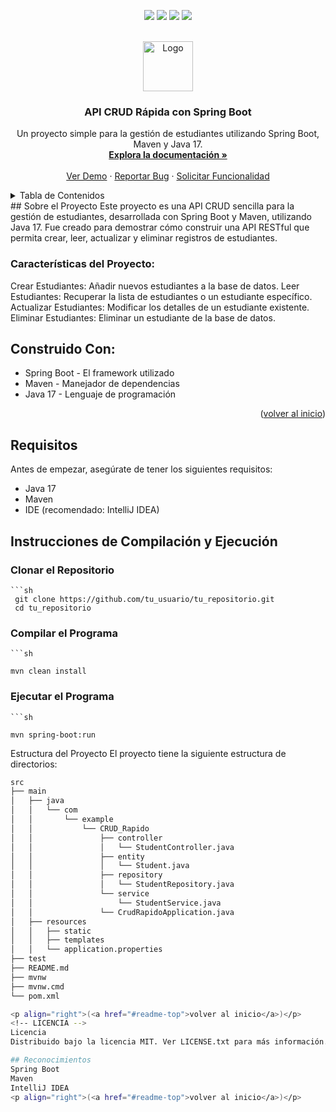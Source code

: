 <a name="readme-top"></a>

<!--
*** ¡Gracias por revisar esta plantilla de README! Si tienes una sugerencia
*** que podría mejorarla, por favor haz un fork del repositorio y crea un pull request
*** o simplemente abre un issue con la etiqueta "enhancement".
*** ¡No olvides darle una estrella al proyecto!
*** ¡Gracias de nuevo! Ahora ve y crea algo ASOMBROSO! :D
-->
<!-- INSIGNIAS DEL PROYECTO -->
<!--
*** Estoy usando enlaces de estilo "referencia" en markdown para mayor legibilidad.
*** Los enlaces de referencia están encerrados entre corchetes [ ] en lugar de paréntesis ( ).
*** Ver la parte inferior de este documento para la declaración de las variables de referencia
*** para contributors-url, forks-url, etc. Esta es una sintaxis opcional y concisa que puedes usar.
*** https://www.markdownguide.org/basic-syntax/#reference-style-links
-->
 <p align="center">
    <a>
      <img src="https://img.shields.io/badge/springboot-6DB33F?style=for-the-badge&logo=springboot&logoColor=white"/>
    </a>
    <a>
      <img src="https://img.shields.io/badge/java-007396?style=for-the-badge&logo=java&logoColor=white"/>
    </a>
    <a>
      <img src="https://img.shields.io/badge/maven-C71A36?style=for-the-badge&logo=apachemaven&logoColor=white"/>
    </a>
    <a>
      <img src="https://img.shields.io/badge/intellij-000000?style=for-the-badge&logo=intellijidea&logoColor=white"/>
    </a>
</p>
<!-- LOGO DEL PROYECTO -->
<br />
<div align="center">
  <a href="https://github.com/tu_usuario/tu_repositorio">
    <img src="https://github.com/guillermo-gordon18-2000/LARAVEL-API-FROGRAMING/assets/83618044/d6a6ccc5-565e-4171-aa8b-a38dba503775" alt="Logo" width="80" height="80">
</a>
  <h3 align="center">API CRUD Rápida con Spring Boot</h3>
  <p align="center">
   Un proyecto simple para la gestión de estudiantes utilizando Spring Boot, Maven y Java 17.
    <br />
    <a href="https://github.com/tu_usuario/tu_repositorio"><strong>Explora la documentación »</strong></a>
    <br />
    <br />
    <a href="https://github.com/tu_usuario/tu_repositorio">Ver Demo</a>
    ·
    <a href="https://github.com/tu_usuario/tu_repositorio/issues/new?labels=bug&template=bug-report---.md">Reportar Bug</a>
    ·
    <a href="https://github.com/tu_usuario/tu_repositorio/issues/new?labels=enhancement&template=feature-request---.md">Solicitar Funcionalidad</a>
  </p>
</div>
<!-- TABLA DE CONTENIDOS -->
<details>
  <summary>Tabla de Contenidos</summary>
  <ol>
    <li>
      <a href="#sobre-el-proyecto">Sobre el Proyecto</a>
      <ul>
        <li><a href="#características-del-proyecto">Características del Proyecto</a></li>
        <li><a href="#construido-con">Construido Con</a></li>
      </ul>
    </li>
    <li>
      <a href="#requisitos">Requisitos</a>
    </li>
    <li>
      <a href="#instrucciones-de-compilación-y-ejecución">Instrucciones de Compilación y Ejecución</a>
      <ul>
        <li><a href="#clonar-el-repositorio">Clonar el Repositorio</a></li>
        <li><a href="#compilar-el-programa">Compilar el Programa</a></li>
        <li><a href="#ejecutar-el-programa">Ejecutar el Programa</a></li>
      </ul>
    </li>
    <li><a href="#estructura-del-proyecto">Estructura del Proyecto</a></li>
    <li><a href="#contribuyendo">Contribuyendo</a></li>
    <li><a href="#licencia">Licencia</a></li>
    <li><a href="#contacto">Contacto</a></li>
    <li><a href="#reconocimientos">Reconocimientos</a></li>
  </ol>
</details>
<!-- SOBRE EL PROYECTO -->
## Sobre el Proyecto
Este proyecto es una API CRUD sencilla para la gestión de estudiantes, desarrollada con Spring Boot y Maven, utilizando Java 17. Fue creado para demostrar cómo construir una API RESTful que permita crear, leer, actualizar y eliminar registros de estudiantes.

### Características del Proyecto:
Crear Estudiantes: Añadir nuevos estudiantes a la base de datos.
Leer Estudiantes: Recuperar la lista de estudiantes o un estudiante específico.
Actualizar Estudiantes: Modificar los detalles de un estudiante existente.
Eliminar Estudiantes: Eliminar un estudiante de la base de datos.
## Construido Con:
* Spring Boot - El framework utilizado
* Maven - Manejador de dependencias
* Java 17 - Lenguaje de programación
<p align="right">(<a href="#readme-top">volver al inicio</a>)</p>
<!-- REQUISITOS -->

## Requisitos

Antes de empezar, asegúrate de tener los siguientes requisitos:

* Java 17
* Maven
* IDE (recomendado: IntelliJ IDEA)

<!-- INSTRUCCIONES DE COMPILACIÓN Y EJECUCIÓN -->
## Instrucciones de Compilación y Ejecución

### Clonar el Repositorio
    ```sh
     git clone https://github.com/tu_usuario/tu_repositorio.git
     cd tu_repositorio

### Compilar el Programa
    ```sh

    mvn clean install

### Ejecutar el Programa
    ```sh

    mvn spring-boot:run

<!-- ESTRUCTURA DEL PROYECTO -->
Estructura del Proyecto
El proyecto tiene la siguiente estructura de directorios:
```sh
src
├── main
│   ├── java
│   │   └── com
│   │       └── example
│   │           └── CRUD_Rapido
│   │               ├── controller
│   │               │   └── StudentController.java
│   │               ├── entity
│   │               │   └── Student.java
│   │               ├── repository
│   │               │   └── StudentRepository.java
│   │               └── service
│   │                   └── StudentService.java
│   │               └── CrudRapidoApplication.java
│   ├── resources
│   │   ├── static
│   │   ├── templates
│   │   └── application.properties
├── test
├── README.md
├── mvnw
├── mvnw.cmd
└── pom.xml

<p align="right">(<a href="#readme-top">volver al inicio</a>)</p>
<!-- LICENCIA -->
Licencia
Distribuido bajo la licencia MIT. Ver LICENSE.txt para más información.

## Reconocimientos
Spring Boot
Maven
IntelliJ IDEA
<p align="right">(<a href="#readme-top">volver al inicio</a>)</p>
